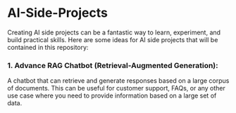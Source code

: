 # AI-Side-Projects
Creating AI side projects can be a fantastic way to learn, experiment, and build practical skills. Here are some ideas for AI side projects that will be contained in this repository:
### 1. **Advance RAG Chatbot** (Retrieval-Augmented Generation):
A chatbot that can retrieve and generate responses based on a large corpus of documents. This can be useful for customer support, FAQs, or any other use case where you need to provide information based on a large set of data.